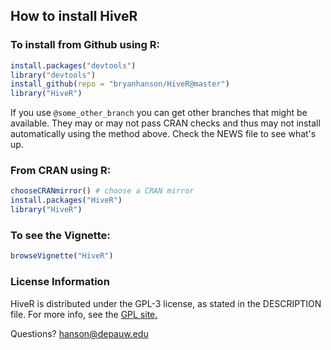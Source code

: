 ## How to install HiveR

### To install from Github using R:

````r
install.packages("devtools")
library("devtools")
install_github(repo = "bryanhanson/HiveR@master")
library("HiveR")
````
If you use `@some_other_branch` you can get other branches that might be available.  They may or may not pass CRAN checks and thus may not install automatically using the method above.  Check the NEWS file to see what's up.

### From CRAN using R:

````r
chooseCRANmirror() # choose a CRAN mirror
install.packages("HiveR")
library("HiveR")
````

### To see the Vignette:

````r
browseVignette("HiveR")
````
### License Information

HiveR is distributed under the GPL-3 license, as stated in the DESCRIPTION file.  For more info, see the [GPL site.](https://gnu.org/licenses/gpl.html)

Questions?  hanson@depauw.edu
